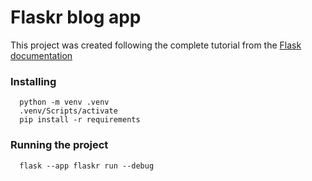 # Flaskr blog app

This project was created following the complete tutorial from the [Flask documentation](https://flask.palletsprojects.com/en/2.3.x/tutorial/)

### Installing

```
  python -m venv .venv
  .venv/Scripts/activate
  pip install -r requirements
```

### Running the project

```
  flask --app flaskr run --debug
```